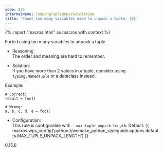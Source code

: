 ```yaml
---
code: 236
internalName: TooLongTupleUnpackViolation
title: 'Found too many variables used to unpack a tuple: {0}'
---
```


{% import "macros.html" as macros with context %}

Forbid using too many variables to unpack a tuple.

  - Reasoning:  
    The order and meaning are hard to remember.

  - Solution:  
    If you have more than 2 values in a tuple, consider using
    `typing.NamedTuple` or a dataclass instead.

Example:

    # Correct:
    result = foo()
    
    # Wrong:
    a, b, c, d, e = foo()

  - Configuration:  
    This rule is configurable with `--max-tuple-unpack-length`. Default:
    {{ macros.wps_config('python://wemake_python_styleguide.options.defaults.MAX_TUPLE_UNPACK_LENGTH') }}

<div class="versionadded">

0.15.0

</div>